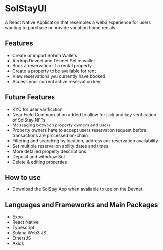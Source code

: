 # SolStayUI

A React Native Application that resembles a web3 experience for users wanting to purchase or provide vacation home rentals.

## Features

- Create or import Solana Wallets
- Airdrop Devnet and Testnet Sol to wallet
- Book a reservation of a rental property
- Create a property to be available for rent
- View reservations you currently have booked
- Access your current active reservation key

## Future Features

- KYC for user varification
- Near Field Communication added to allow for lock and key verification of SolStay NFTs
- Messaging between property owners and users
- Property owners have to accept users reservation request before transactions are processed on-chain
- Filtering and searching by location, address and reservation availability
- Set multiple reservation ability dates and times
- More detailed property descriptions
- Deposit and withdraw Sol
- Delete & editing properties

## How to use

- Download the SolStay App when available to use on the Devnet.

## Languages and Frameworks and Main Packages

- Expo
- React Native
- Typescript
- Solana Web3 JS
- EthersJS
- Axios
